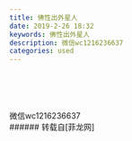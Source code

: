 ```yaml
---
title: 佛性出外星人
date: 2019-2-26 18:32
keywords: 佛性出外星人
description: 微信wc1216236637 
categories: used
---
```

<td class="t_f" id="postmessage_3118392">

<br/>
<img alt="" border="0" class="zoom" data-cf-modified-e351048d4364a36ef9ee80da-="" file="http://www.flw.ph/data/appbyme/upload/image/201902/26/K9KeqNaIuGlc.jpg" id="aimg_C1avq" lazyloadthumb="1" onclick="" onmouseover="" src="http://www.flw.ph/data/appbyme/upload/image/201902/26/K9KeqNaIuGlc.jpg"/><br/>
<br/>
<img alt="" border="0" class="zoom" data-cf-modified-e351048d4364a36ef9ee80da-="" file="http://www.flw.ph/data/appbyme/upload/image/201902/26/V8ixxWjc3gPc.jpg" id="aimg_shT8C" lazyloadthumb="1" onclick="" onmouseover="" src="http://www.flw.ph/data/appbyme/upload/image/201902/26/V8ixxWjc3gPc.jpg"/><br/>
<br/>
<img alt="" border="0" class="zoom" data-cf-modified-e351048d4364a36ef9ee80da-="" file="http://www.flw.ph/data/appbyme/upload/image/201902/26/lyg8x0ylLj65.jpg" id="aimg_YIg4q" lazyloadthumb="1" onclick="" onmouseover="" src="http://www.flw.ph/data/appbyme/upload/image/201902/26/lyg8x0ylLj65.jpg"/><br/>
<br/>
<img alt="" border="0" class="zoom" data-cf-modified-e351048d4364a36ef9ee80da-="" file="http://www.flw.ph/data/appbyme/upload/image/201902/26/HB5HShHxNDIC.jpg" id="aimg_JgAKr" lazyloadthumb="1" onclick="" onmouseover="" src="http://www.flw.ph/data/appbyme/upload/image/201902/26/HB5HShHxNDIC.jpg"/><br/>
微信wc1216236637 <br/>
</td>
###### 转载自[菲龙网]